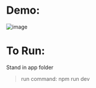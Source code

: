 # Demo:
![image](https://github.com/Mike20403/football-management-app/assets/57946382/4eccf136-2998-4ed0-910e-ffde905b7f9a)

# To Run:
Stand in app folder
> run command: npm run dev
